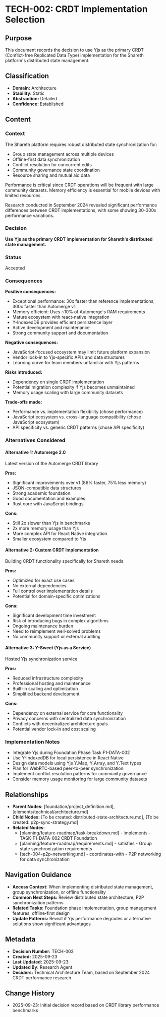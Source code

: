# TECH-002: CRDT Implementation Selection

## Purpose
This document records the decision to use Yjs as the primary CRDT (Conflict-free Replicated Data Type) implementation for the Shareth platform's distributed state management.

## Classification
- **Domain:** Architecture
- **Stability:** Static
- **Abstraction:** Detailed
- **Confidence:** Established

## Content

### Context
The Shareth platform requires robust distributed state synchronization for:
- Group state management across multiple devices
- Offline-first data synchronization
- Conflict resolution for concurrent edits
- Community governance state coordination
- Resource sharing and mutual aid data

Performance is critical since CRDT operations will be frequent with large community datasets. Memory efficiency is essential for mobile devices with limited resources.

Research conducted in September 2024 revealed significant performance differences between CRDT implementations, with some showing 30-300x performance variations.

### Decision
**Use Yjs as the primary CRDT implementation for Shareth's distributed state management.**

### Status
Accepted

### Consequences

**Positive consequences:**
- Exceptional performance: 30x faster than reference implementations, 300x faster than Automerge v1
- Memory efficient: Uses ~10% of Automerge's RAM requirements
- Mature ecosystem with react-native integration
- Y-IndexedDB provides efficient persistence layer
- Active development and maintenance
- Strong community support and documentation

**Negative consequences:**
- JavaScript-focused ecosystem may limit future platform expansion
- Vendor lock-in to Yjs-specific APIs and data structures
- Learning curve for team members unfamiliar with Yjs patterns

**Risks introduced:**
- Dependency on single CRDT implementation
- Potential migration complexity if Yjs becomes unmaintained
- Memory usage scaling with large community datasets

**Trade-offs made:**
- Performance vs. implementation flexibility (chose performance)
- JavaScript ecosystem vs. cross-language compatibility (chose JavaScript ecosystem)
- API specificity vs. generic CRDT patterns (chose API specificity)

### Alternatives Considered

#### Alternative 1: Automerge 2.0
Latest version of the Automerge CRDT library

**Pros:**
- Significant improvements over v1 (86% faster, 75% less memory)
- JSON-compatible data structures
- Strong academic foundation
- Good documentation and examples
- Rust core with JavaScript bindings

**Cons:**
- Still 2x slower than Yjs in benchmarks
- 2x more memory usage than Yjs
- More complex API for React Native integration
- Smaller ecosystem compared to Yjs

#### Alternative 2: Custom CRDT Implementation
Building CRDT functionality specifically for Shareth needs

**Pros:**
- Optimized for exact use cases
- No external dependencies
- Full control over implementation details
- Potential for domain-specific optimizations

**Cons:**
- Significant development time investment
- Risk of introducing bugs in complex algorithms
- Ongoing maintenance burden
- Need to reimplement well-solved problems
- No community support or external auditing

#### Alternative 3: Y-Sweet (Yjs as a Service)
Hosted Yjs synchronization service

**Pros:**
- Reduced infrastructure complexity
- Professional hosting and maintenance
- Built-in scaling and optimization
- Simplified backend development

**Cons:**
- Dependency on external service for core functionality
- Privacy concerns with centralized data synchronization
- Conflicts with decentralized architecture goals
- Potential vendor lock-in and cost scaling

### Implementation Notes
- Integrate Yjs during Foundation Phase Task F1-DATA-002
- Use Y-IndexedDB for local persistence in React Native
- Design data models using Yjs Y.Map, Y.Array, and Y.Text types
- Plan for WebRTC-based peer-to-peer synchronization
- Implement conflict resolution patterns for community governance
- Consider memory usage monitoring for large community datasets

## Relationships
- **Parent Nodes:** [foundation/project_definition.md], [elements/technical/architecture.md]
- **Child Nodes:** [To be created: distributed-state-architecture.md], [To be created: p2p-sync-strategy.md]
- **Related Nodes:**
  - [planning/feature-roadmap/task-breakdown.md] - implements - TASK-F1-DATA-002 CRDT Foundation
  - [planning/feature-roadmap/requirements.md] - satisfies - Group state synchronization requirements
  - [tech-004-p2p-networking.md] - coordinates-with - P2P networking for data synchronization

## Navigation Guidance
- **Access Context:** When implementing distributed state management, group synchronization, or offline functionality
- **Common Next Steps:** Review distributed state architecture, P2P synchronization patterns
- **Related Tasks:** Foundation phase implementation, group management features, offline-first design
- **Update Patterns:** Revisit if Yjs performance degrades or alternative solutions show significant advantages

## Metadata
- **Decision Number:** TECH-002
- **Created:** 2025-09-23
- **Last Updated:** 2025-09-23
- **Updated By:** Research Agent
- **Deciders:** Technical Architecture Team, based on September 2024 CRDT performance research

## Change History
- 2025-09-23: Initial decision record based on CRDT library performance benchmarks